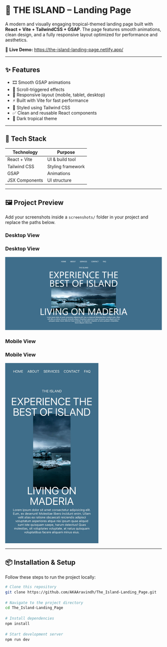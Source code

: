 # 🌴 THE ISLAND – Landing Page

A modern and visually engaging tropical-themed landing page built with **React + Vite + TailwindCSS + GSAP**. The page features smooth animations, clean design, and a fully responsive layout optimized for performance and aesthetics.

🔗 **Live Demo:** https://the-island-landing-page.netlify.app/

---

## ✨ Features

- 🎞️ Smooth GSAP animations
- 📜 Scroll-triggered effects
- 🎯 Responsive layout (mobile, tablet, desktop)
- ⚡ Built with Vite for fast performance
- 🎨 Styled using Tailwind CSS
- ✅ Clean and reusable React components
- 🌙 Dark tropical theme

---

## 🚀 Tech Stack

| Technology       | Purpose |
|------------------|---------|
| React + Vite     | UI & build tool |
| Tailwind CSS     | Styling framework |
| GSAP             | Animations |
| JSX Components   | UI structure |

---

## 🖼️ Project Preview

Add your screenshots inside a `screenshots/` folder in your project and replace the paths below.

### Desktop View
<h3>Desktop View</h3>
<img src="./screenshots/desktop.png" alt="Desktop Preview">

### Mobile View
<h3>Mobile View</h3>
<img src="./screenshots/mobile.png" alt="Mobile Preview" width="300px">

---

## 📦 Installation & Setup

Follow these steps to run the project locally:

```bash
# Clone this repository
git clone https://github.com/AKAAravindh/The_Island-Landing_Page.git

# Navigate to the project directory
cd The_Island-Landing_Page

# Install dependencies
npm install

# Start development server
npm run dev
